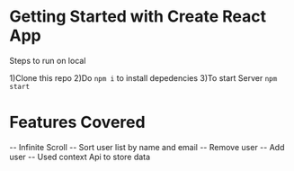 # Getting Started with Create React App

Steps to run on local

1)Clone this repo
2)Do `npm i` to install depedencies
3)To start Server `npm start`

# Features Covered

-- Infinite Scroll
-- Sort user list by name and email
-- Remove user
-- Add user
-- Used context Api to store data
